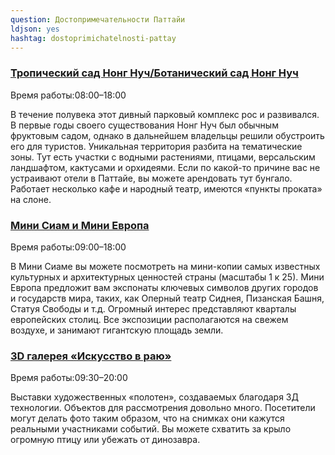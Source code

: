 ```yaml
---
question: Достопримечательности Паттайи 
ldjson: yes
hashtag: dostoprimichatelnosti-pattay
---
```


### [Тропический сад Нонг Нуч/Ботанический сад Нонг Нуч](https://maps.app.goo.gl/duYpQCuEjjkPkmKw8)
Время работы:08:00–18:00

В течение полувека этот дивный парковый комплекс рос и развивался. В первые годы своего существования Нонг Нуч был обычным фруктовым садом, однако в дальнейшем владельцы решили обустроить его для туристов. Уникальная территория разбита на тематические зоны. Тут есть участки с водными растениями, птицами, версальским ландшафтом, кактусами и орхидеями. Если по какой-то причине вас не устраивают отели в Паттайе, вы можете арендовать тут бунгало. Работает несколько кафе и народный театр, имеются «пункты проката» на слоне.

### [Мини Сиам и Мини Европа](https://maps.app.goo.gl/rpVkBZySN6tX62WSA)
Время работы:09:00–18:00

В Мини Сиаме вы можете посмотреть на мини-копии самых известных культурных и архитектурных ценностей страны (масштабы 1 к 25). Мини Европа предложит вам экспонаты ключевых символов других городов и государств мира, таких, как Оперный театр Сиднея, Пизанская Башня, Статуя Свободы и т.д. Огромный интерес представляют кварталы европейских столиц. Все экспозиции располагаются на свежем воздухе, и занимают гигантскую площадь земли.

### [3D галерея «Искусство в раю»](https://maps.app.goo.gl/PzbtvjWYjh2AZwRz7)
Время работы:09:30–20:00

Выставки художественных «полотен», создаваемых благодаря 3Д технологии. Объектов для рассмотрения довольно много. Посетители могут делать фото таким образом, что на снимках они кажутся реальными участниками событий. Вы можете схватить за крыло огромную птицу или убежать от динозавра.
